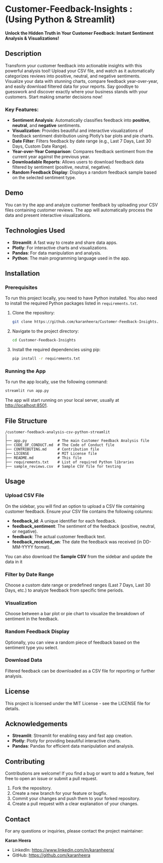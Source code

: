 # Customer-Feedback-Insights : <br> (Using Python & Streamlit)

**Unlock the Hidden Truth in Your Customer Feedback: Instant Sentiment Analysis & Visualizations!**

## Description
Transform your customer feedback into actionable insights with this powerful analysis tool! Upload your CSV file, and watch as it automatically categorizes reviews into positive, neutral, and negative sentiments. Visualize your data with stunning charts, compare feedback year-over-year, and easily download filtered data for your reports. Say goodbye to guesswork and discover exactly where your business stands with your customers. Start making smarter decisions now!

### Key Features:
- **Sentiment Analysis**: Automatically classifies feedback into **positive**, **neutral**, and **negative** sentiments.
- **Visualization**: Provides beautiful and interactive visualizations of feedback sentiment distribution using Plotly’s bar plots and pie charts.
- **Date Filter**: Filters feedback by date range (e.g., Last 7 Days, Last 30 Days, Custom Date Range).
- **Year-over-Year Comparison**: Compares feedback sentiment from the current year against the previous year.
- **Downloadable Reports**: Allows users to download feedback data filtered by sentiment (positive, neutral, negative).
- **Random Feedback Display**: Displays a random feedback sample based on the selected sentiment type.

## Demo

You can try the app and analyze customer feedback by uploading your CSV files containing customer reviews. The app will automatically process the data and present interactive visualizations.

## Technologies Used

- **Streamlit**: A fast way to create and share data apps.
- **Plotly**: For interactive charts and visualizations.
- **Pandas**: For data manipulation and analysis.
- **Python**: The main programming language used in the app.

## Installation

### Prerequisites

To run this project locally, you need to have Python installed. You also need to install the required Python packages listed in `requirements.txt`.

1. Clone the repository:
   ```bash
   git clone https://github.com/karanheera/Customer-Feedback-Insights.git
   ```

2. Navigate to the project directory:
   ```bash
   cd Customer-Feedback-Insights
   ```

3. Install the required dependencies using pip:
   ```bash
   pip install -r requirements.txt
   ```

### Running the App

To run the app locally, use the following command:
```bash
streamlit run app.py
```
The app will start running on your local server, usually at [http://localhost:8501](http://localhost:8501).

## File Structure

```plaintext
/customer-feedback-analysis-csv-python-streamlit
│
├── app.py              # The main Customer Feedback Analysis file
├── CODE_OF_CONDUCT.md  # The Code of Conduct file
├── CONTRIBUTING.md     # Contribution file
├── LICENSE             # MIT License file
├── README.md           # This file
├── requirements.txt    # List of required Python libraries
├── sample_reviews.csv  # Sample CSV file for testing
```

## Usage

### Upload CSV File
On the sidebar, you will find an option to upload a CSV file containing customer feedback. Ensure your CSV file contains the following columns:
- **feedback_id**: A unique identifier for each feedback.
- **feedback_sentiment**: The sentiment of the feedback (positive, neutral, or negative).
- **feedback**: The actual customer feedback text.
- **feedback_received_on**: The date the feedback was received (in DD-MM-YYYY format).

You can also download the **Sample CSV** from the sidebar and update the data in it

### Filter by Date Range
Choose a custom date range or predefined ranges (Last 7 Days, Last 30 Days, etc.) to analyze feedback from specific time periods.

### Visualization
Choose between a bar plot or pie chart to visualize the breakdown of sentiment in the feedback.

### Random Feedback Display
Optionally, you can view a random piece of feedback based on the sentiment type you select.

### Download Data
Filtered feedback can be downloaded as a CSV file for reporting or further analysis.

## License
This project is licensed under the MIT License - see the LICENSE file for details.

## Acknowledgements
- **Streamlit**: Streamlit for enabling easy and fast app creation.
- **Plotly**: Plotly for providing beautiful interactive charts.
- **Pandas**: Pandas for efficient data manipulation and analysis.

## Contributing
Contributions are welcome! If you find a bug or want to add a feature, feel free to open an issue or submit a pull request.

1. Fork the repository.
2. Create a new branch for your feature or bugfix.
3. Commit your changes and push them to your forked repository.
4. Create a pull request with a clear explanation of your changes.

## Contact
For any questions or inquiries, please contact the project maintainer:

**Karan Heera**  
- LinkedIn: https://www.linkedin.com/in/karanheera/
- GitHub: https://github.com/karanheera
```
